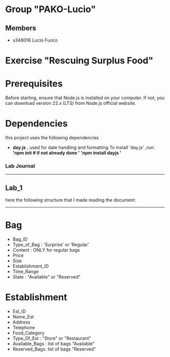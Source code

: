 # Group "PAKO-Lucio"

## Members
- s348016 Lucio Fuoco
# Exercise "Rescuing Surplus Food"

# Prerequisites
Before starting, ensure that Node.js is installed on your computer.
If not, you can download version 22.x (LTS) from Node.js official website.
# Dependencies

this project uses the following dependencies
-  **day.js** , used for date handling and formatting
  To install 'day.js' ,run:
  **'npm init # if not already done '**
  **'npm install dayjs '**
### Lab Journal
___
## Lab_1
here the following structure that I made reading the document:
- - -
# Bag
- Bag_ID
- Type_of_Bag : 'Surprise' or 'Regular'
- Content : ONLY for regular bags
- Price
- Size
- Establishment_ID
- Time_Range
- State : "Available" or "Reserved"

# Establishment
- Est_ID
- Name_Est
- Address
- Telephone
- Food_Category
- Type_Of_Est : "Store" or "Restaurant"
- Available_Bags : list of bags "Available"
- Reserved_Bags: list of bags "Reserved"

#

